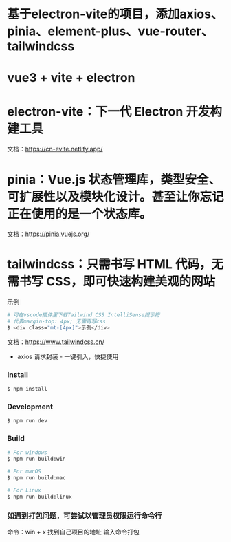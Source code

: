 <!--
 * @Author: xiaoshijie 2457033735@qq.com
 * @Date: 2024-05-06 15:44:51
 * @LastEditors: xiaoshijie 2457033735@qq.com
 * @LastEditTime: 2024-05-28 11:43:47
 * @FilePath: \electron-vite\README.md
 * @Description: 这是默认设置,请设置`customMade`, 打开koroFileHeader查看配置 进行设置: https://github.com/OBKoro1/koro1FileHeader/wiki/%E9%85%8D%E7%BD%AE
-->

# 基于electron-vite的项目，添加axios、pinia、element-plus、vue-router、tailwindcss

# vue3 + vite + electron

# electron-vite：下一代 Electron 开发构建工具

文档：https://cn-evite.netlify.app/

# pinia：Vue.js 状态管理库，类型安全、可扩展性以及模块化设计。甚至让你忘记正在使用的是一个状态库。

文档：https://pinia.vuejs.org/

# tailwindcss：只需书写 HTML 代码，无需书写 CSS，即可快速构建美观的网站

示例

```bash
# 可在vscode插件里下载Tailwind CSS IntelliSense提示符
# 代表margin-top: 4px; 无需再写css
$ <div class="mt-[4px]">示例</div>
```

文档：https://www.tailwindcss.cn/

- axios 请求封装 - 一键引入，快捷使用

### Install

```bash
$ npm install
```

### Development

```bash
$ npm run dev
```

### Build

```bash
# For windows
$ npm run build:win

# For macOS
$ npm run build:mac

# For Linux
$ npm run build:linux
```

### 如遇到打包问题，可尝试以管理员权限运行命令行

命令：win + x 找到自己项目的地址 输入命令打包

